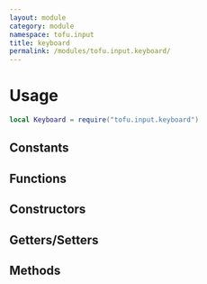 ```yaml
---
layout: module
category: module
namespace: tofu.input
title: keyboard
permalink: /modules/tofu.input.keyboard/
---
```

# Usage

```lua
local Keyboard = require("tofu.input.keyboard")
```

## Constants

## Functions

## Constructors

## Getters/Setters

## Methods
